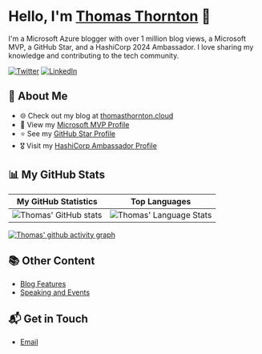 # Hello, I'm [Thomas Thornton](https://www.linkedin.com/in/thomas-thornton-21a86b75/) 👋

I'm a Microsoft Azure blogger with over 1 million blog views, a Microsoft MVP, a GitHub Star, and a HashiCorp 2024 Ambassador. I love sharing my knowledge and contributing to the tech community.

[![Twitter](https://img.shields.io/twitter/follow/tamstar1234?style=social)](https://twitter.com/tamstar1234)
[![LinkedIn](https://img.shields.io/badge/LinkedIn-0077B5?style=for-the-badge&logo=linkedin&logoColor=white)](https://www.linkedin.com/in/thomas-thornton-21a86b75/)

## 🚀 About Me

- 🌐 Check out my blog at [thomasthornton.cloud](https://thomasthornton.cloud/)
- 🏅 View my [Microsoft MVP Profile](https://mvp.microsoft.com/en-us/PublicProfile/5004187?fullName=Thomas%20Thornton)
- ⭐ See my [GitHub Star Profile](https://stars.github.com/profiles/thomast1906)
- 🎖️ Visit my [HashiCorp Ambassador Profile](https://www.credly.com/badges/e5631c9f-5739-4bd1-86cc-913b929d34d9/linked_in_profile)

## 📊 My GitHub Stats

| My GitHub Statistics | Top Languages |
| --- | --- |
| ![Thomas' GitHub stats](https://github-readme-stats.vercel.app/api/?username=thomast1906&show_icons=true&count_private=true&title_color=fffffff&icon_color=000000&text_color=000000) | ![Thomas' Language Stats](https://github-readme-stats.vercel.app/api/top-langs/?username=thomast1906&layout=compact&theme=radical) |

[![Thomas' github activity graph](https://github-readme-activity-graph.cyclic.app/graph?username=thomast1906&theme=github-compact)](https://github.com/ashutosh00710/github-readme-activity-graph)

## 📚 Other Content

- [Blog Features](https://thomasthornton.cloud/blog-features/)
- [Speaking and Events](https://thomasthornton.cloud/speaking-events/)

## 📬 Get in Touch

- [Email](mailto:thomas@thomasthornton.cloud)
